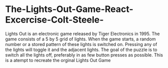 # The-Lights-Out-Game-React-Excercise-Colt-Steele-
Lights Out is an electronic game released by Tiger Electronics in 1995. The game consists of a 5 by 5 grid of lights. 
When the game starts, a random number or a stored pattern of these lights is switched on.
Pressing any of the lights will toggle it and the adjacent lights.
The goal of the puzzle is to switch all the lights off, preferably in as few button presses as possible.
This is  a atempt to recreate the orginal Lights Out Game 
